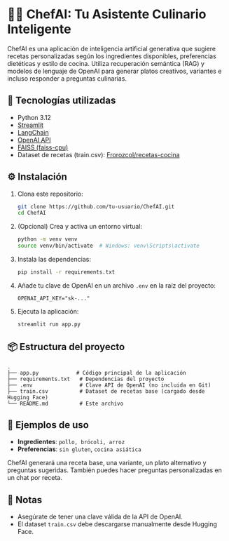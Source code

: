 # 👨‍🍳 ChefAI: Tu Asistente Culinario Inteligente

ChefAI es una aplicación de inteligencia artificial generativa que sugiere recetas personalizadas
según los ingredientes disponibles, preferencias dietéticas y estilo de cocina.
Utiliza recuperación semántica (RAG) y modelos de lenguaje de OpenAI para generar platos creativos,
variantes e incluso responder a preguntas culinarias.

## 🧠 Tecnologías utilizadas

- Python 3.12
- [Streamlit](https://streamlit.io/)
- [LangChain](https://www.langchain.com/)
- [OpenAI API](https://platform.openai.com/)
- [FAISS (faiss-cpu)](https://github.com/facebookresearch/faiss)
- Dataset de recetas (train.csv): [Frorozcol/recetas-cocina](https://huggingface.co/datasets/Frorozcol/recetas-cocina)

## ⚙️ Instalación

1. Clona este repositorio:
   ```bash
   git clone https://github.com/tu-usuario/ChefAI.git
   cd ChefAI
   ```

2. (Opcional) Crea y activa un entorno virtual:
   ```bash
   python -m venv venv
   source venv/bin/activate  # Windows: venv\Scripts\activate
   ```

3. Instala las dependencias:
   ```bash
   pip install -r requirements.txt
   ```

4. Añade tu clave de OpenAI en un archivo `.env` en la raíz del proyecto:
   ```
   OPENAI_API_KEY="sk-..."
   ```

5. Ejecuta la aplicación:
   ```bash
   streamlit run app.py
   ```

## 📦 Estructura del proyecto

```
.
├── app.py            # Código principal de la aplicación
├── requirements.txt   # Dependencias del proyecto
├── .env               # Clave API de OpenAI (no incluida en Git)
├── train.csv          # Dataset de recetas base (cargado desde Hugging Face)
└── README.md          # Este archivo
```

## 🧪 Ejemplos de uso

- **Ingredientes**: `pollo, brócoli, arroz`
- **Preferencias**: `sin gluten`, `cocina asiática`

ChefAI generará una receta base, una variante, un plato alternativo y preguntas sugeridas.
También puedes hacer preguntas personalizadas en un chat por receta.

## 📝 Notas

- Asegúrate de tener una clave válida de la API de OpenAI.
- El dataset `train.csv` debe descargarse manualmente desde Hugging Face.
